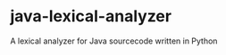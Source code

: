 java-lexical-analyzer
=====================
A lexical analyzer for Java sourcecode written in Python
